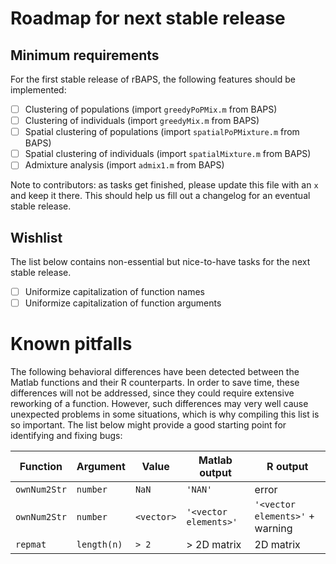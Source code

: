 # Roadmap for next stable release

## Minimum requirements

For the first stable release of rBAPS, the following features should be implemented:

- [ ] Clustering of populations (import `greedyPoPMix.m` from BAPS)
- [ ] Clustering of individuals (import `greedyMix.m` from BAPS)
- [ ] Spatial clustering of populations (import `spatialPoPMixture.m` from BAPS)
- [ ] Spatial clustering of individuals (import `spatialMixture.m` from BAPS)
- [ ] Admixture analysis (import `admix1.m` from BAPS)

Note to contributors: as tasks get finished, please update this file with an `x` and keep it there. This should help us fill out a changelog for an eventual stable release.

## Wishlist

The list below contains non-essential but nice-to-have tasks for the next stable release.

- [ ] Uniformize capitalization of function names
- [ ] Uniformize capitalization of function arguments

# Known pitfalls

The following behavioral differences have been detected between the Matlab functions and their R counterparts. In order to save time, these differences will not be addressed, since they could require extensive reworking of a function. However, such differences may very well cause unexpected problems in some situations, which is why compiling this list is so important. The list below might provide a good starting point for identifying and fixing bugs:

Function | Argument | Value | Matlab output | R output
---------|----------|-------|---------------|---------
`ownNum2Str` | `number` | `NaN` | `'NAN'` | error
`ownNum2Str` | `number` | `<vector>` | `'<vector elements>'` | `'<vector elements>'` + warning
`repmat` | `length(n)` | `> 2` | > 2D matrix | 2D matrix